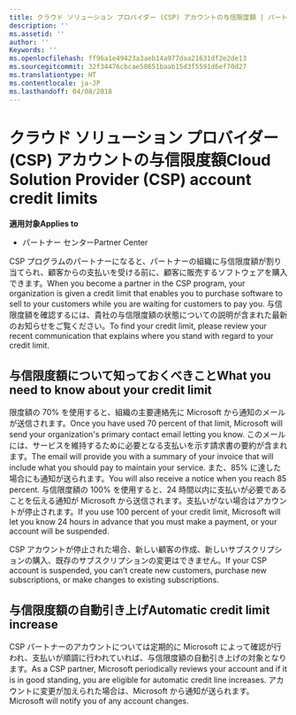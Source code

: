 ```yaml
---
title: クラウド ソリューション プロバイダー (CSP) アカウントの与信限度額 | パートナー センター
description: ''
ms.assetid: ''
author: ''
Keywords: ''
ms.openlocfilehash: ff96a1e49423a3aeb14a977daa21631df2e2de13
ms.sourcegitcommit: 32f34476cbcae58651baab15d3f5591d6ef70d27
ms.translationtype: HT
ms.contentlocale: ja-JP
ms.lasthandoff: 04/08/2018
---
```

# <a name="cloud-solution-provider-csp-account-credit-limits"></a><span data-ttu-id="a2ad4-102">クラウド ソリューション プロバイダー (CSP) アカウントの与信限度額</span><span class="sxs-lookup"><span data-stu-id="a2ad4-102">Cloud Solution Provider (CSP) account credit limits</span></span>

**<span data-ttu-id="a2ad4-103">適用対象</span><span class="sxs-lookup"><span data-stu-id="a2ad4-103">Applies to</span></span>**

- <span data-ttu-id="a2ad4-104">パートナー センター</span><span class="sxs-lookup"><span data-stu-id="a2ad4-104">Partner Center</span></span>

<span data-ttu-id="a2ad4-105">CSP プログラムのパートナーになると、パートナーの組織に与信限度額が割り当てられ、顧客からの支払いを受ける前に、顧客に販売するソフトウェアを購入できます。</span><span class="sxs-lookup"><span data-stu-id="a2ad4-105">When you become a partner in the CSP program, your organization is given a credit limit that enables you to purchase software to sell to your customers while you are waiting for customers to pay you.</span></span> <span data-ttu-id="a2ad4-106">与信限度額を確認するには、貴社の与信限度額の状態についての説明が含まれた最新のお知らせをご覧ください。</span><span class="sxs-lookup"><span data-stu-id="a2ad4-106">To find your credit limit, please review your recent communication that explains where you stand with regard to your credit limit.</span></span>  

## <a name="what-you-need-to-know-about-your-credit-limit"></a><span data-ttu-id="a2ad4-107">与信限度額について知っておくべきこと</span><span class="sxs-lookup"><span data-stu-id="a2ad4-107">What you need to know about your credit limit</span></span>

<span data-ttu-id="a2ad4-108">限度額の 70% を使用すると、組織の主要連絡先に Microsoft から通知のメールが送信されます。</span><span class="sxs-lookup"><span data-stu-id="a2ad4-108">Once you have used 70 percent of that limit, Microsoft will send your organization's primary contact email letting you know.</span></span> <span data-ttu-id="a2ad4-109">このメールには、サービスを維持するために必要となる支払いを示す請求書の要約が含まれます。</span><span class="sxs-lookup"><span data-stu-id="a2ad4-109">The email will provide you with a summary of your invoice that will include what you should pay to maintain your service.</span></span> <span data-ttu-id="a2ad4-110">また、85% に達した場合にも通知が送られます。</span><span class="sxs-lookup"><span data-stu-id="a2ad4-110">You will also receive a notice when you reach 85 percent.</span></span> <span data-ttu-id="a2ad4-111">与信限度額の 100% を使用すると、24 時間以内に支払いが必要であることを伝える通知が Microsoft から送信されます。支払いがない場合はアカウントが停止されます。</span><span class="sxs-lookup"><span data-stu-id="a2ad4-111">If you use 100 percent of your credit limit, Microsoft will let you know 24 hours in advance that you must make a payment, or your account will be suspended.</span></span> 

<span data-ttu-id="a2ad4-112">CSP アカウントが停止された場合、新しい顧客の作成、新しいサブスクリプションの購入、既存のサブスクリプションの変更はできません。</span><span class="sxs-lookup"><span data-stu-id="a2ad4-112">If your CSP account is suspended, you can’t create new customers, purchase new subscriptions, or make changes to existing subscriptions.</span></span>

## <a name="automatic-credit-limit-increase"></a><span data-ttu-id="a2ad4-113">与信限度額の自動引き上げ</span><span class="sxs-lookup"><span data-stu-id="a2ad4-113">Automatic credit limit increase</span></span>

<span data-ttu-id="a2ad4-114">CSP パートナーのアカウントについては定期的に Microsoft  によって確認が行われ、支払いが順調に行われていれば、与信限度額の自動引き上げの対象となります。</span><span class="sxs-lookup"><span data-stu-id="a2ad4-114">As a CSP partner, Microsoft periodically reviews your account and if it is in good standing, you are eligible for automatic credit line increases.</span></span> <span data-ttu-id="a2ad4-115">アカウントに変更が加えられた場合は、Microsoft から通知が送られます。</span><span class="sxs-lookup"><span data-stu-id="a2ad4-115">Microsoft will notify you of any account changes.</span></span> 